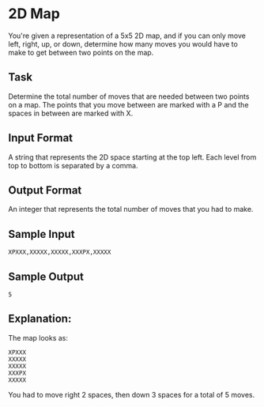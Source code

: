 # 2D Map

You're given a representation of a 5x5 2D map, and if you can only move left, right, up, or down, determine how many moves you would have to make to get between two points on the map.

## Task

Determine the total number of moves that are needed between two points on a map. The points that you move between are marked with a P and the spaces in between are marked with X.

## Input Format

A string that represents the 2D space starting at the top left. Each level from top to bottom is separated by a comma.

## Output Format

An integer that represents the total number of moves that you had to make.

## Sample Input

```=
XPXXX,XXXXX,XXXXX,XXXPX,XXXXX
```

## Sample Output

```=
5
```

## Explanation:

The map looks as:

```=
XPXXX
XXXXX
XXXXX
XXXPX
XXXXX
```

You had to move right 2 spaces, then down 3 spaces for a total of 5 moves.
